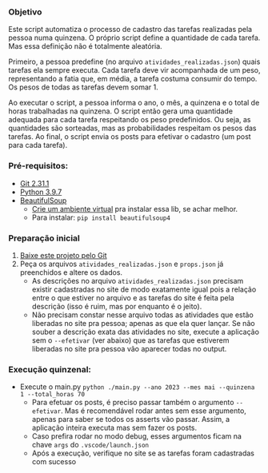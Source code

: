 

### Objetivo

Este script automatiza o processo de cadastro das tarefas realizadas pela pessoa numa quinzena. O próprio script define a quantidade de cada tarefa. Mas essa definição não é totalmente aleatória.

Primeiro, a pessoa predefine (no arquivo `atividades_realizadas.json`) quais tarefas ela sempre executa. Cada tarefa deve vir acompanhada de um peso, representando a fatia que, em média, a tarefa costuma consumir do tempo. Os pesos de todas as tarefas devem somar 1. 

Ao executar o script, a pessoa informa o ano, o mês, a quinzena e o total de horas trabalhadas na quinzena. O script então gera uma quantidade adequada para cada tarefa respeitando os peso predefinidos. Ou seja, as quantidades são sorteadas, mas as probabilidades respeitam os pesos das tarefas. Ao final, o script envia os posts para efetivar o cadastro (um post para cada tarefa).

### Pré-requisitos:

- [Git 2.31.1](https://git-scm.com/book/en/v2/Getting-Started-Installing-Git)
- [Python 3.9.7](https://www.python.org/downloads/)
- [BeautifulSoup](https://pypi.org/project/beautifulsoup4/)
  - [Crie um ambiente virtual](https://www.freecodecamp.org/news/how-to-setup-virtual-environments-in-python/) pra instalar essa lib, se achar melhor.
  - Para instalar: `pip install beautifulsoup4` 

### Preparação inicial

1. [Baixe este projeto pelo Git](https://docs.github.com/en/repositories/creating-and-managing-repositories/cloning-a-repository)
2. Peça os arquivos `atividades_realizadas.json` e `props.json` já preenchidos e altere os dados.
	- As descrições no arquivo `atividades_realizadas.json` precisam existir cadastradas no site de modo exatamente igual pois a relação entre o que estiver no arquivo e as tarefas do site é feita pela descrição (isso é ruim, mas por enquanto é o jeito). 
	- Não precisam constar nesse arquivo todas as atividades que estão liberadas no site pra pessoa; apenas as que ela quer lançar. Se não souber a descrição exata das atividades no site, execute a aplicação sem o `--efetivar` (ver abaixo) que as tarefas que estiverem liberadas no site pra pessoa vão aparecer todas no output.

### Execução quinzenal:

- Execute o main.py `python ./main.py --ano 2023 --mes mai --quinzena 1 --total_horas 70`
	- Para efetuar os posts, é preciso passar também o argumento `--efetivar`. Mas é recomendável rodar antes sem esse argumento, apenas para saber se todos os asserts vão passar. Assim, a aplicação inteira executa mas sem fazer os posts.
	- Caso prefira rodar no modo debug, esses argumentos ficam na chave `args` do `.vscode/launch.json`
	- Após a execução, verifique no site se as tarefas foram cadastradas com sucesso